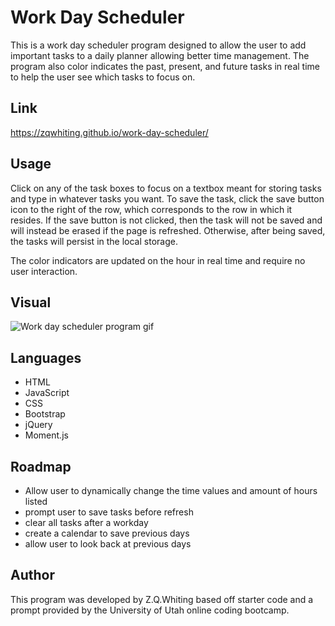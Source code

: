 # Work Day Scheduler
This is a work day scheduler program designed to allow the user to add important tasks to a daily planner allowing better time management. The program also color indicates the past, present, and future tasks in real time to help the user see which tasks to focus on.

## Link
https://zqwhiting.github.io/work-day-scheduler/

## Usage
Click on any of the task boxes to focus on a textbox meant for storing tasks and type in whatever tasks you want. To save the task, click the save button icon to the right of the row, which corresponds to the row in which it resides. If the save button is not clicked, then the task will not be saved and will instead be erased if the page is refreshed. Otherwise, after being saved, the tasks will persist in the local storage.

The color indicators are updated on the hour in real time and require no user interaction.

## Visual
![Work day scheduler program gif](./assets/images/gif.gif)

## Languages
- HTML
- JavaScript
- CSS
- Bootstrap
- jQuery
- Moment.js

## Roadmap
- Allow user to dynamically change the time values and amount of hours listed
- prompt user to save tasks before refresh
- clear all tasks after a workday
- create a calendar to save previous days
- allow user to look back at previous days

## Author
This program was developed by Z.Q.Whiting based off starter code and a prompt provided by the University of Utah online coding bootcamp.
